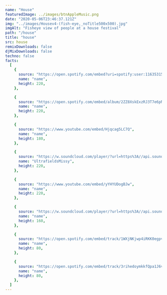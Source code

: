 ```yaml
---
name: "House"
featuredImage: ../images/btnAppleMusic.png
date: "2020-05-06T23:46:37.121Z"
img: "../images/Housev4-(fish-eye,_noTitle500x500).jpg"
imgAlt: "Fisheye view of people at a house festival"
path: "/house"
title: "house"
src: house
remixDownloads: false
djMixDownloads: false
techno: false
facts:
  [
    {
      source: "https://open.spotify.com/embed?uri=spotify:user:1163531592:playlist:3F06NSn0Zf6tIIRcraeKe9&amp;size=detail&amp;theme=light&amp;show-count=1",
      name: "name",
      height: 220,
    },

    {
      source: "https://open.spotify.com/embed/album/2ZZ8XskExzRJ3T7e6pNJUE?utm_source=generator",
      name: "name",
      height: 220,
    },

    {
      source: "https://www.youtube.com/embed/Hjqcag5LC7Q",
      name: "name",
      height: 180,
    },

    {
      source: "https://w.soundcloud.com/player/?url=https%3A//api.soundcloud.com/tracks/923486665&color=%23ff5500&auto_play=false&hide_related=false&show_comments=false&show_user=true&show_reposts=false&show_teaser=true&visual=true",
      name: "UltrafieldsMissy",
      height: 220,
    },

    {
      source: "https://www.youtube.com/embed/yYHYUDogBJw",
      name: "name",
      height: 220,
    },

    {
      source: "https://w.soundcloud.com/player/?url=https%3A//api.soundcloud.com/tracks/668714891&color=%23ff5500&auto_play=false&hide_related=false&show_comments=true&show_user=true&show_reposts=false&show_teaser=true&visual=true",
      name: "name",
      height: 160,
    },

    {
      source: "https://open.spotify.com/embed/track/1WXjNKjwp4iRKK0egpv7Rt",
      name: "name",
      height: 80,
    },

    {
      source: "https://open.spotify.com/embed/track/3rihedoymkkfQpa1J6vE0Q",
      name: "name",
      height: 80,
    },
  ]
---
```

